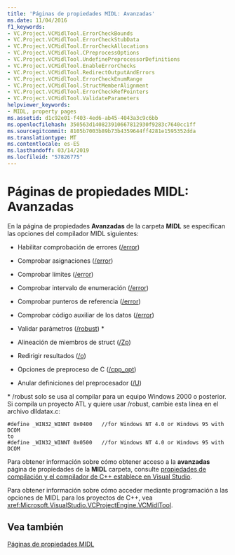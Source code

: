 ```yaml
---
title: 'Páginas de propiedades MIDL: Avanzadas'
ms.date: 11/04/2016
f1_keywords:
- VC.Project.VCMidlTool.ErrorCheckBounds
- VC.Project.VCMidlTool.ErrorCheckStubData
- VC.Project.VCMidlTool.ErrorCheckAllocations
- VC.Project.VCMidlTool.CPreprocessOptions
- VC.Project.VCMidlTool.UndefinePreprocessorDefinitions
- VC.Project.VCMidlTool.EnableErrorChecks
- VC.Project.VCMidlTool.RedirectOutputAndErrors
- VC.Project.VCMidlTool.ErrorCheckEnumRange
- VC.Project.VCMidlTool.StructMemberAlignment
- VC.Project.VCMidlTool.ErrorCheckRefPointers
- VC.Project.VCMidlTool.ValidateParameters
helpviewer_keywords:
- MIDL, property pages
ms.assetid: d1c92e01-f403-4ed6-ab45-4043a3c9c6bb
ms.openlocfilehash: 350563d140823910667812930f9283c7640cc1ff
ms.sourcegitcommit: 8105b7003b89b73b4359644ff4281e1595352dda
ms.translationtype: MT
ms.contentlocale: es-ES
ms.lasthandoff: 03/14/2019
ms.locfileid: "57826775"
---
```

# <a name="midl-property-pages-advanced"></a>Páginas de propiedades MIDL: Avanzadas

En la página de propiedades **Avanzadas** de la carpeta **MIDL** se especifican las opciones del compilador MIDL siguientes:

- Habilitar comprobación de errores ([/error](https://msdn.microsoft.com/library/windows/desktop/aa367324))

- Comprobar asignaciones ([/error](https://msdn.microsoft.com/library/windows/desktop/aa367324))

- Comprobar límites ([/error](https://msdn.microsoft.com/library/windows/desktop/aa367324))

- Comprobar intervalo de enumeración ([/error](https://msdn.microsoft.com/library/windows/desktop/aa367324))

- Comprobar punteros de referencia ([/error](https://msdn.microsoft.com/library/windows/desktop/aa367324))

- Comprobar código auxiliar de los datos ([/error](https://msdn.microsoft.com/library/windows/desktop/aa367324))

- Validar parámetros ([/robust](https://msdn.microsoft.com/library/windows/desktop/aa367363)) \*

- Alineación de miembros de struct ([/Zp](https://msdn.microsoft.com/library/windows/desktop/aa367388))

- Redirigir resultados ([/o](https://msdn.microsoft.com/library/windows/desktop/aa367351))

- Opciones de preproceso de C ([/cpp_opt](https://msdn.microsoft.com/library/windows/desktop/aa367318))

- Anular definiciones del preprocesador ([/U](https://msdn.microsoft.com/library/windows/desktop/aa367373))

\* /robust solo se usa al compilar para un equipo Windows 2000 o posterior. Si compila un proyecto ATL y quiere usar /robust, cambie esta línea en el archivo dlldatax.c:

```
#define _WIN32_WINNT 0x0400   //for Windows NT 4.0 or Windows 95 with DCOM
to
#define _WIN32_WINNT 0x0500   //for Windows NT 4.0 or Windows 95 with DCOM
```

Para obtener información sobre cómo obtener acceso a la **avanzadas** página de propiedades de la **MIDL** carpeta, consulte [propiedades de compilación y el compilador de C++ establece en Visual Studio](../working-with-project-properties.md).

Para obtener información sobre cómo acceder mediante programación a las opciones de MIDL para los proyectos de C++, vea <xref:Microsoft.VisualStudio.VCProjectEngine.VCMidlTool>.

## <a name="see-also"></a>Vea también

[Páginas de propiedades MIDL](midl-property-pages.md)
